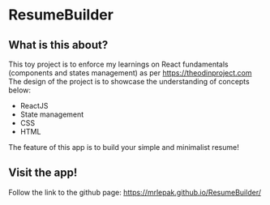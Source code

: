 # ResumeBuilder

## What is this about?

This toy project is to enforce my learnings on React fundamentals (components and states management) as per https://theodinproject.com
The design of the project is to showcase the understanding of concepts below:

- ReactJS
- State management
- CSS
- HTML

The feature of this app is to build your simple and minimalist resume!

## Visit the app!

Follow the link to the github page: https://mrlepak.github.io/ResumeBuilder/
